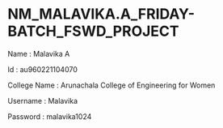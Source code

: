 # NM_MALAVIKA.A_FRIDAY-BATCH_FSWD_PROJECT

Name : Malavika A

Id : au960221104070

College Name : Arunachala College of Engineering for Women

Username : Malavika

Password : malavika1024
